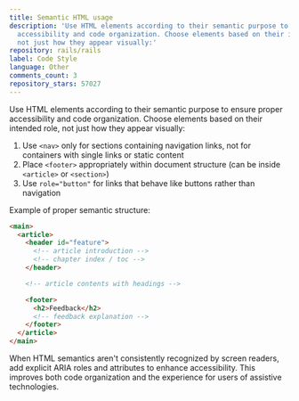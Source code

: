 ```yaml
---
title: Semantic HTML usage
description: 'Use HTML elements according to their semantic purpose to ensure proper
  accessibility and code organization. Choose elements based on their intended role,
  not just how they appear visually:'
repository: rails/rails
label: Code Style
language: Other
comments_count: 3
repository_stars: 57027
---
```


Use HTML elements according to their semantic purpose to ensure proper accessibility and code organization. Choose elements based on their intended role, not just how they appear visually:

1. Use `<nav>` only for sections containing navigation links, not for containers with single links or static content
2. Place `<footer>` appropriately within document structure (can be inside `<article>` or `<section>`)
3. Use `role="button"` for links that behave like buttons rather than navigation

Example of proper semantic structure:
```html
<main>
  <article>
    <header id="feature">
      <!-- article introduction -->
      <!-- chapter index / toc -->
    </header>   

    <!-- article contents with headings -->    

    <footer>
      <h2>Feedback</h2>
      <!-- feedback explanation -->
    </footer>
  </article>
</main>
```

When HTML semantics aren't consistently recognized by screen readers, add explicit ARIA roles and attributes to enhance accessibility. This improves both code organization and the experience for users of assistive technologies.
